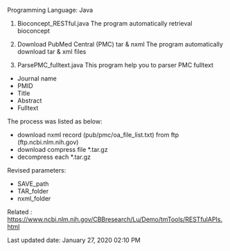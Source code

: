 
Programming Language: Java

1. Bioconcept_RESTful.java
The program automatically retrieval bioconcept 

2. Download PubMed Central (PMC) tar & nxml
The program automatically download tar & xml files

3. ParsePMC_fulltext.java
This program help you to parser PMC fulltext 

* Journal name
* PMID
* Title
* Abstract
* Fulltext



The process was listed as below:

* download nxml record (pub/pmc/oa_file_list.txt) from ftp (ftp.ncbi.nlm.nih.gov)
* download compress file *.tar.gz
* decompress each *.tar.gz
 
 
Revised parameters:

*  SAVE_path
*  TAR_folder
*  nxml_folder


Related : https://www.ncbi.nlm.nih.gov/CBBresearch/Lu/Demo/tmTools/RESTfulAPIs.html

 Last updated date: January 27, 2020 02:10 PM